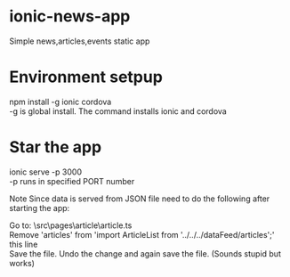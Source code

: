 # ionic-news-app
Simple news,articles,events static app

# Environment setpup
npm install -g ionic cordova </br>
-g is global install. The command installs ionic and cordova

# Star the app
ionic serve -p 3000</br>
-p <PORT> runs in specified PORT number</br>

Note Since data is served from JSON file need to do the following after starting the app:

Go to: \src\pages\article\article.ts</br>
Remove 'articles' from 'import ArticleList  from '../../../dataFeed/articles';' this line</br>
Save the file. Undo the change and again save the file. (Sounds stupid but works)

